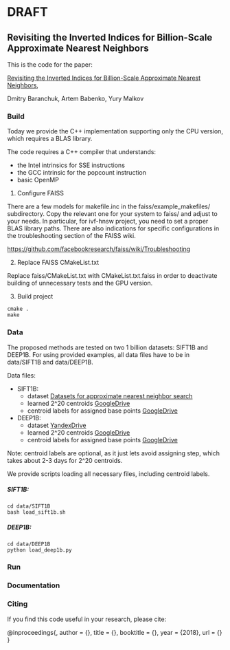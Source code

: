 # DRAFT

## Revisiting the Inverted Indices for Billion-Scale Approximate Nearest Neighbors

This is the code for the paper:

[Revisiting the Inverted Indices for Billion-Scale Approximate Nearest Neighbors](),

Dmitry Baranchuk, Artem Babenko, Yury Malkov

### Build
Today we provide the C++ implementation supporting only the CPU version, 
which requires a BLAS library. 

The code requires a C++ compiler that understands:
- the Intel intrinsics for SSE instructions
- the GCC intrinsic for the popcount instruction
- basic OpenMP

1) Configure FAISS

There are a few models for makefile.inc in the faiss/example_makefiles/
subdirectory. Copy the relevant one for your system to faiss/ and adjust to your
needs. In particular, for ivf-hnsw project, you need to set a proper BLAS library paths.
There are also indications for specific configurations in the
troubleshooting section of the FAISS wiki.

https://github.com/facebookresearch/faiss/wiki/Troubleshooting

2) Replace FAISS CMakeList.txt

Replace faiss/CMakeList.txt with CMakeList.txt.faiss in order to 
deactivate building of unnecessary tests and the GPU version.   

3) Build project
```
cmake .
make
```

### Data
The proposed methods are tested on two 1 billion datasets: SIFT1B and DEEP1B. 
For using provided examples, all data files have to be in data/SIFT1B and data/DEEP1B.

Data files:
* SIFT1B:
   - dataset [Datasets for approximate nearest neighbor search](http://corpus-texmex.irisa.fr/)
   - learned 2^20 centroids [GoogleDrive](https://drive.google.com/open?id=1p9Aq5lTiXzmuP1ftJAIqKYEEN5EVBZsS)
   - centroid labels for assigned base points [GoogleDrive]()
* DEEP1B:
   - dataset [YandexDrive](https://yadi.sk/d/11eDCm7Dsn9GA)
   - learned 2^20 centroids [GoogleDrive](https://drive.google.com/drive/folders/1lW6zTpW8doSItU2HYUzoKWLTG_rjtYEV)
   - centroid labels for assigned base points [GoogleDrive]() 
    
Note: centroid labels are optional, as it just lets avoid assigning step, which takes about 2-3 days for 2^20 centroids.

We provide scripts loading all necessary files, including centroid labels.

##### SIFT1B:
```
cd data/SIFT1B
bash load_sift1b.sh
```
##### DEEP1B:
```
cd data/DEEP1B
python load_deep1b.py
```

### Run


### Documentation


### Citing

If you find this code useful in your research, please cite:

@inproceedings{,
	author = {},
	title = {},
	booktitle = {},
	year = {2018},
	url = {}
}

 

